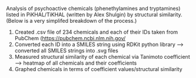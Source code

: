 Analysis of psychoactive chemicals (phenethylamines and tryptamines) listed in PiKHAL/TiKHAL (written by Alex Shulgin) by structural similarity. 
(Below is a very simplifed breakdown of the process.)
1. Created .csv file of 234 chemicals and each of their IDs taken from PubChem (https://pubchem.ncbi.nlm.nih.gov/
2. Converted each ID into a SMILES string using RDKit python library --> converted all SMILES strings into .svg files
3. Measured structural similarity of each chemical via Tanimoto coefficient --> heatmap of all chemicals and their coefficients
4. Graphed chemicals in terms of coefficient values/structural similarity
